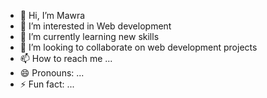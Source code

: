 - 👋 Hi, I’m Mawra
- 👀 I’m interested in Web development
- 🌱 I’m currently learning new skills
- 💞️ I’m looking to collaborate on web development projects
- 📫 How to reach me ...
- 😄 Pronouns: ...
- ⚡ Fun fact: ...

<!---
Mawra-AdbulKhaliq/Mawra-AdbulKhaliq is a ✨ special ✨ repository because its `README.md` (this file) appears on your GitHub profile.
You can click the Preview link to take a look at your changes.
--->
